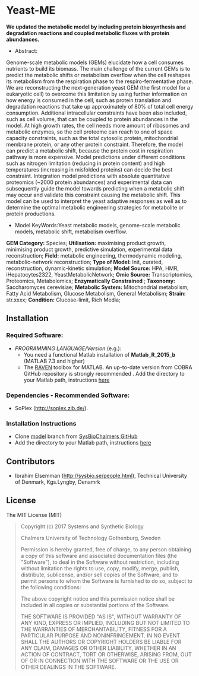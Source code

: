 # Yeast-ME

**We updated the metabolic model by including protein biosynthesis and degradation reactions and coupled metabolic fluxes with protein abundances.**

- Abstract:

Genome-scale metabolic models (GEMs) elucidate how a cell consumes nutrients to build its biomass. The main challenge of the current GEMs is to predict the metabolic shifts or  metabolism overflow when the cell reshapes its metabolism from the respiration phase to the respiro-fermentative phase. We are reconstructing the next-generation yeast GEM (the first model for a eukaryotic cell) to overcome this limitation by using further information on how energy is consumed in the cell, such as protein translation and degradation reactions that take up approximately of 80% of total cell energy consumption. Additional intracellular constraints have been also included, such as cell volume, that can be coupled to protein abundances in the model. At high growth rates, the cell needs more amount of ribosomes and metabolic enzymes, so the cell proteome can reach to one of space capacity constraints, such as the total cytosolic protein, mitochondrial membrane protein, or any other protein constraint. Therefore, the model can predict a metabolic shift, because the protein cost in respiration pathway is more expensive. Model predictions under different conditions such as nitrogen limitation (reducing in protein content) and high temperatures (increasing in misfolded proteins) can decide the best constraint. Integration model predictions with absolute quantitative proteomics (~2000 protein abundances) and experimental data can subsequently guide the model towards predicting when a metabolic shift may occur and validate this constraint causing the metabolic shift. This model can be used to interpret the yeast adaptive responses as well as to determine the optimal metabolic engineering strategies for metabolite or protein productions. 

- Model KeyWords:Yeast metabolic models, genome-scale metabolic models, metabolic shift, metabolism overflow.

**GEM Category:** Species; **Utilisation:** maximising product growth, minimising product growth, predictive simulation, experimental data reconstruction; **Field:** metabolic engineering, thermodynamic modeling, metabolic-network reconstruction; **Type of Model:** Init, curated, reconstruction, dynamic-kinetic simulation; **Model Source:** HPA, HMR, iHepatocytes2322, YeastMetabolicNetwork; **Omic Source:** Transcriptomics, Proteomics, Metabolomics; **Enzymatically Constrained** ; **Taxonomy:** Saccharomyces cerevisiae; **Metabolic System:** Mitochondrial metabolism, Fatty Acid Metabolism, Glucose Metabolism, General Metabolism; **Strain:** str.xxxx; **Condition:** Glucose-limit, Rich Media;




## Installation

### Required Software:

* *_PROGRAMMING LANGUAGE/Version_*  (e.g.):
  *  You need a functional Matlab installation of **Matlab_R_2015_b**  (MATLAB 7.3 and higher)
  * The [RAVEN](https://github.com/SysBioChalmers/RAVEN) toolbox for MATLAB. An up-to-date version from COBRA GitHub repository is strongly recommended . Add the directory to your Matlab path, instructions [here](https://se.mathworks.com/help/matlab/ref/addpath.html?requestedDomain=www.mathworks.com)

### Dependencies - Recommended Software:
* SoPlex (http://soplex.zib.de/).


### Installation Instructions
* Clone [model](https://github.com/SysBioChalmers/) branch from [SysBioChalmers GitHub](https://github.com/SysBioChalmers)
* Add the directory to your Matlab path, instructions [here](https://se.mathworks.com/help/matlab/ref/addpath.html?requestedDomain=www.mathworks.com)


## Contributors
- Ibrahim Elsemman (http://sysbio.se/people.html), Technical University of Denmark, Kgs.Lyngby, Denamrk

## License
The MIT License (MIT)

> Copyright (c) 2017 Systems and Synthetic Biology
>
> Chalmers University of Technology Gothenburg, Sweden
>
>Permission is hereby granted, free of charge, to any person obtaining a copy
of this software and associated documentation files (the "Software"), to deal
in the Software without restriction, including without limitation the rights
to use, copy, modify, merge, publish, distribute, sublicense, and/or sell
copies of the Software, and to permit persons to whom the Software is
furnished to do so, subject to the following conditions:
>
>The above copyright notice and this permission notice shall be included in all
copies or substantial portions of the Software.
>
>THE SOFTWARE IS PROVIDED "AS IS", WITHOUT WARRANTY OF ANY KIND, EXPRESS OR
IMPLIED, INCLUDING BUT NOT LIMITED TO THE WARRANTIES OF MERCHANTABILITY,
FITNESS FOR A PARTICULAR PURPOSE AND NONINFRINGEMENT. IN NO EVENT SHALL THE
AUTHORS OR COPYRIGHT HOLDERS BE LIABLE FOR ANY CLAIM, DAMAGES OR OTHER
LIABILITY, WHETHER IN AN ACTION OF CONTRACT, TORT OR OTHERWISE, ARISING FROM,
OUT OF OR IN CONNECTION WITH THE SOFTWARE OR THE USE OR OTHER DEALINGS IN THE
SOFTWARE.
